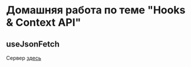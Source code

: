 # Домашняя работа по теме "Hooks & Context API"

## useJsonFetch

Сервер [здесь](https://github.com/Votchitsev/ra-homeworks-hooks-context-use-json-fetch-backend)